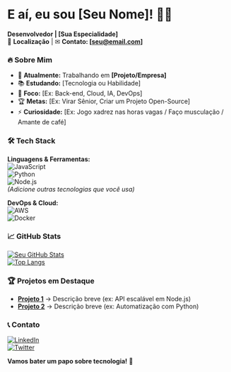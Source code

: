 # E aí, eu sou [Seu Nome]! 👨‍💻  

**Desenvolvedor | [Sua Especialidade]**  
📍 **Localização** | ✉ **Contato: [seu@email.com]**  

### 🔥 Sobre Mim  
- 💼 **Atualmente:** Trabalhando em **[Projeto/Empresa]**  
- 📚 **Estudando:** [Tecnologia ou Habilidade]  
- 🎯 **Foco:** [Ex: Back-end, Cloud, IA, DevOps]  
- 🏆 **Metas:** [Ex: Virar Sênior, Criar um Projeto Open-Source]  
- ⚡ **Curiosidade:** [Ex: Jogo xadrez nas horas vagas / Faço musculação / Amante de café]  

### 🛠️ Tech Stack  
**Linguagens & Ferramentas:**  
![JavaScript](https://img.shields.io/badge/-JavaScript-F7DF1E?logo=javascript&logoColor=black)  
![Python](https://img.shields.io/badge/-Python-3776AB?logo=python&logoColor=white)  
![Node.js](https://img.shields.io/badge/-Node.js-339933?logo=node.js&logoColor=white)  
*(Adicione outras tecnologias que você usa)*  

**DevOps & Cloud:**  
![AWS](https://img.shields.io/badge/-AWS-232F3E?logo=amazon-aws)  
![Docker](https://img.shields.io/badge/-Docker-2496ED?logo=docker)  

### 📈 GitHub Stats  
[![Seu GitHub Stats](https://github-readme-stats.vercel.app/api?username=SEUUSER&show_icons=true&theme=dracula)](https://github.com/SEUUSER)  
[![Top Langs](https://github-readme-stats.vercel.app/api/top-langs/?username=SEUUSER&layout=compact&theme=dracula)](https://github.com/SEUUSER)  

### 🏆 Projetos em Destaque  
- **[Projeto 1](link)** → Descrição breve (ex: API escalável em Node.js)  
- **[Projeto 2](link)** → Descrição breve (ex: Automatização com Python)  

### 📞 Contato  
[![LinkedIn](https://img.shields.io/badge/-LinkedIn-0077B5?logo=linkedin)](https://linkedin.com/in/seuperfil)  
[![Twitter](https://img.shields.io/badge/-Twitter-1DA1F2?logo=twitter)](https://twitter.com/seuperfil)  

**Vamos bater um papo sobre tecnologia!** 💬  
